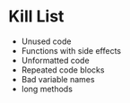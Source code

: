 Kill List
=========
* Unused code
* Functions with side effects
* Unformatted code
* Repeated code blocks
* Bad variable names
* long methods
